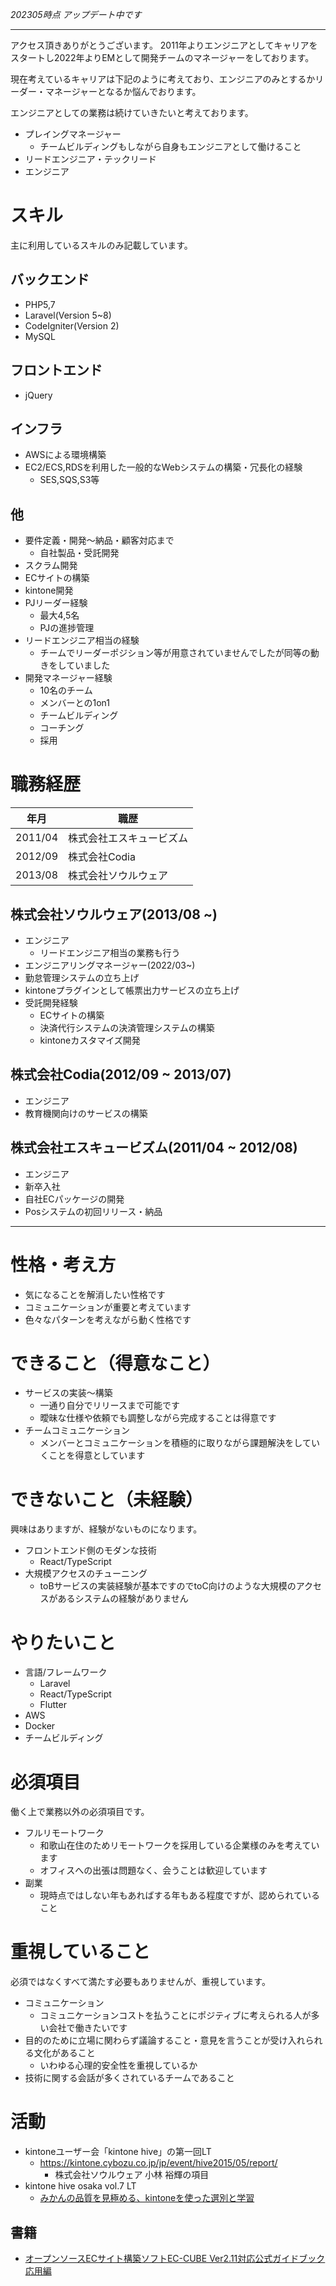 *202305時点 アップデート中です*

---
アクセス頂きありがとうございます。
2011年よりエンジニアとしてキャリアをスタートし2022年よりEMとして開発チームのマネージャーをしております。

現在考えているキャリアは下記のように考えており、エンジニアのみとするかリーダー・マネージャーとなるか悩んでおります。

エンジニアとしての業務は続けていきたいと考えております。

- プレイングマネージャー
  - チームビルディングもしながら自身もエンジニアとして働けること
- リードエンジニア・テックリード
- エンジニア

# スキル
主に利用しているスキルのみ記載しています。

## バックエンド
- PHP5,7
- Laravel(Version 5~8)
- CodeIgniter(Version 2)
- MySQL

## フロントエンド
- jQuery

## インフラ
- AWSによる環境構築
- EC2/ECS,RDSを利用した一般的なWebシステムの構築・冗長化の経験
  - SES,SQS,S3等

## 他
- 要件定義・開発〜納品・顧客対応まで
  - 自社製品・受託開発
- スクラム開発
- ECサイトの構築
- kintone開発
- PJリーダー経験
  - 最大4,5名
  - PJの進捗管理
- リードエンジニア相当の経験
  - チームでリーダーポジション等が用意されていませんでしたが同等の動きをしていました
- 開発マネージャー経験 
  - 10名のチーム
  - メンバーとの1on1
  - チームビルディング
  - コーチング
  - 採用

# 職務経歴

| 年月      | 職歴           |
|---------|--------------|
| 2011/04 | 株式会社エスキュービズム |
| 2012/09 | 株式会社Codia    |
| 2013/08 | 株式会社ソウルウェア   |

## 株式会社ソウルウェア(2013/08 ~)
- エンジニア
  - リードエンジニア相当の業務も行う
- エンジニアリングマネージャー(2022/03~)
- 勤怠管理システムの立ち上げ
- kintoneプラグインとして帳票出力サービスの立ち上げ
- 受託開発経験
  - ECサイトの構築
  - 決済代行システムの決済管理システムの構築
  - kintoneカスタマイズ開発

## 株式会社Codia(2012/09 ~ 2013/07)
- エンジニア
- 教育機関向けのサービスの構築

## 株式会社エスキュービズム(2011/04 ~ 2012/08)
- エンジニア
- 新卒入社
- 自社ECパッケージの開発
- Posシステムの初回リリース・納品

---

# 性格・考え方
- 気になることを解消したい性格です 
- コミュニケーションが重要と考えています
- 色々なパターンを考えながら動く性格です

# できること（得意なこと）
- サービスの実装〜構築
  - 一通り自分でリリースまで可能です
  - 曖昧な仕様や依頼でも調整しながら完成することは得意です
- チームコミュニケーション
  - メンバーとコミュニケーションを積極的に取りながら課題解決をしていくことを得意としています

# できないこと（未経験）
興味はありますが、経験がないものになります。

- フロントエンド側のモダンな技術
  - React/TypeScript
- 大規模アクセスのチューニング
  - toBサービスの実装経験が基本ですのでtoC向けのような大規模のアクセスがあるシステムの経験がありません

# やりたいこと

- 言語/フレームワーク
  - Laravel
  - React/TypeScript
  - Flutter
- AWS
- Docker
- チームビルディング

# 必須項目
働く上で業務以外の必須項目です。

- フルリモートワーク
  - 和歌山在住のためリモートワークを採用している企業様のみを考えています
  - オフィスへの出張は問題なく、会うことは歓迎しています
- 副業
  - 現時点ではしない年もあればする年もある程度ですが、認められていること

# 重視していること
必須ではなくすべて満たす必要もありませんが、重視しています。

- コミュニケーション
  - コミュニケーションコストを払うことにポジティブに考えられる人が多い会社で働きたいです
- 目的のために立場に関わらず議論すること・意見を言うことが受け入れられる文化があること
  - いわゆる心理的安全性を重視しているか
- 技術に関する会話が多くされているチームであること

# 活動
- kintoneユーザー会「kintone hive」の第一回LT
  - https://kintone.cybozu.co.jp/jp/event/hive2015/05/report/
    - 株式会社ソウルウェア 小林 裕輝の項目
- kintone hive osaka vol.7 LT
  - [みかんの品質を見極める、kintoneを使った選別と学習](https://logmi.jp/business/articles/321362)
## 書籍
- [オープンソースECサイト構築ソフトEC-CUBE Ver2.11対応公式ガイドブック 応用編](https://www.shuwasystem.co.jp/book/9784798032009.html)
